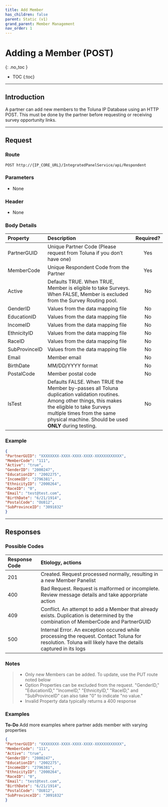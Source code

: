 ```yaml
---
title: Add Member
has_children: false
parent: Static (v1)
grand_parent: Member Management
nav_order: 1
---
```



# Adding a Member (POST)
{: .no_toc }

* TOC
{:toc}

---

## Introduction

A partner can add new members to the Toluna IP Database using an HTTP POST. This must be done by the partner before requesting or receiving survey opportunity links.

---

## Request

### Route

```plaintext
POST http://{IP_CORE_URL}/IntegratedPanelService/api/Respondent
```

### Parameters

 - None
 
### Header
 - None

### Body Details

| Property | Description | Required? |
| :--------| :--- | :---: |
| PartnerGUID | Unique Partner Code (Please request from Toluna if you don’t have one) | Yes |
| MemberCode | Unique Respondent Code from the Partner | Yes |
| Active | Defaults TRUE. When TRUE, Member is eligible to take Surveys. When FALSE, Member is excluded from the Survey Routing pool. | No |
| GenderID | Values from the data mapping file | No |
| EducationID | Values from the data mapping file | No |
| IncomeID | Values from the data mapping file | No |
| EthnicityID | Values from the data mapping file | No |
| RaceID | Values from the data mapping file | No |
| SubProvinceID | Values from the data mapping file | No |
| Email | Member email | No |
| BirthDate | MM/DD/YYYY format | No |
| PostalCode | Member postal code | No |
| IsTest | Defaults FALSE. When TRUE the Member by-passes all Toluna duplication validation routines. Among other things, this makes the eligible to take Surveys multiple times from the same physical machine. Should be used **ONLY** during testing. | No |

### Example

 ```json
{
 "PartnerGUID": "XXXXXXXX-XXXX-XXXX-XXXX-XXXXXXXXXXXX",  
 "MemberCode": "111", 
 "Active": "true", 
 "GenderID": "2000247", 
 "EducationID": "2002275", 
 "IncomeID": "2796381", 
 "EthnicityID": "2000264",
 "RaceID": "0", 
 "Email": "test@test.com", 
 "BirthDate": "6/21/1914", 
 "PostalCode": "OU812", 
 "SubProvinceID": "3091832"
}
```

---

## Responses

### Possible Codes

| Response Code | Etiology, actions |
| :--- | :--- |
| 201 | Created. Request processed normally, resulting in a new Member Panelist |
| 400 | Bad Request. Request is malformed or incomplete. Review message details and take apporpriate action |
| 409 | Conflict. An attempt to add a Member that already exists. Duplication is determined by the combination of MemberCode and PartnerGUID |
| 500 | Internal Error. An exception occured while processing the request. Contact Toluna for resolution. Toluna will likely have the details captured in its logs |

### Notes

> - Only new Members can be added. To update, use the PUT route noted below
> - Option Properties can be excluded from the request. "GenderID," "EducationID," "IncomeID," "EthnicityID," "RaceID," and "SubProvinceID" can also take "0" to indicate "no value."
> - Invalid Property data typically returns a 400 response

### Examples
**To-Do** Add more examples where partner adds member with varying properties

 ```json
{
 "PartnerGUID": "XXXXXXXX-XXXX-XXXX-XXXX-XXXXXXXXXXXX",  
 "MemberCode": "111", 
 "Active": "true", 
 "GenderID": "2000247", 
 "EducationID": "2002275", 
 "IncomeID": "2796381", 
 "EthnicityID": "2000264",
 "RaceID": "0", 
 "Email": "test@test.com", 
 "BirthDate": "6/21/1914", 
 "PostalCode": "OU812", 
 "SubProvinceID": "3091832"
}
```
